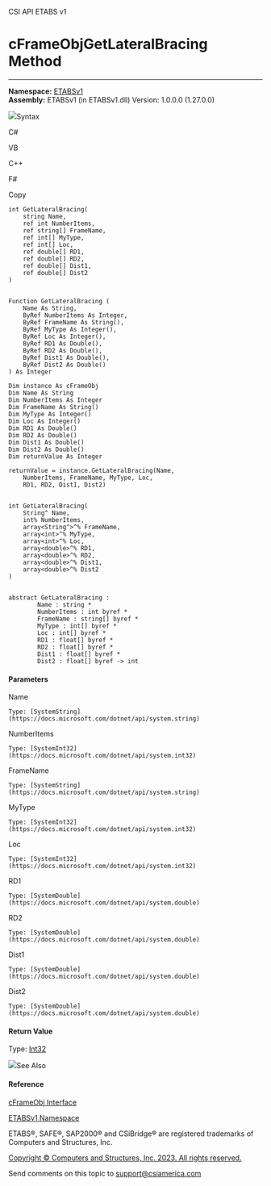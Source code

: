 ﻿

CSI API ETABS v1

# cFrameObjGetLateralBracing Method  
  
---  
  
**Namespace:** [ETABSv1](2780f1b8-2033-5289-2298-1cdb2a7508d9.htm)  
**Assembly:** ETABSv1 (in ETABSv1.dll) Version: 1.0.0.0 (1.27.0.0)

![](../icons/SectionExpanded.png)Syntax

C#

VB

C++

F#

Copy

    
    
    int GetLateralBracing(
    	string Name,
    	ref int NumberItems,
    	ref string[] FrameName,
    	ref int[] MyType,
    	ref int[] Loc,
    	ref double[] RD1,
    	ref double[] RD2,
    	ref double[] Dist1,
    	ref double[] Dist2
    )
    
    
    Function GetLateralBracing ( 
    	Name As String,
    	ByRef NumberItems As Integer,
    	ByRef FrameName As String(),
    	ByRef MyType As Integer(),
    	ByRef Loc As Integer(),
    	ByRef RD1 As Double(),
    	ByRef RD2 As Double(),
    	ByRef Dist1 As Double(),
    	ByRef Dist2 As Double()
    ) As Integer
    
    Dim instance As cFrameObj
    Dim Name As String
    Dim NumberItems As Integer
    Dim FrameName As String()
    Dim MyType As Integer()
    Dim Loc As Integer()
    Dim RD1 As Double()
    Dim RD2 As Double()
    Dim Dist1 As Double()
    Dim Dist2 As Double()
    Dim returnValue As Integer
    
    returnValue = instance.GetLateralBracing(Name, 
    	NumberItems, FrameName, MyType, Loc, 
    	RD1, RD2, Dist1, Dist2)
    
    
    int GetLateralBracing(
    	String^ Name, 
    	int% NumberItems, 
    	array<String^>^% FrameName, 
    	array<int>^% MyType, 
    	array<int>^% Loc, 
    	array<double>^% RD1, 
    	array<double>^% RD2, 
    	array<double>^% Dist1, 
    	array<double>^% Dist2
    )
    
    
    abstract GetLateralBracing : 
            Name : string * 
            NumberItems : int byref * 
            FrameName : string[] byref * 
            MyType : int[] byref * 
            Loc : int[] byref * 
            RD1 : float[] byref * 
            RD2 : float[] byref * 
            Dist1 : float[] byref * 
            Dist2 : float[] byref -> int 
    

#### Parameters

Name

    Type: [SystemString](https://docs.microsoft.com/dotnet/api/system.string)  

NumberItems

    Type: [SystemInt32](https://docs.microsoft.com/dotnet/api/system.int32)  

FrameName

    Type: [SystemString](https://docs.microsoft.com/dotnet/api/system.string)  

MyType

    Type: [SystemInt32](https://docs.microsoft.com/dotnet/api/system.int32)  

Loc

    Type: [SystemInt32](https://docs.microsoft.com/dotnet/api/system.int32)  

RD1

    Type: [SystemDouble](https://docs.microsoft.com/dotnet/api/system.double)  

RD2

    Type: [SystemDouble](https://docs.microsoft.com/dotnet/api/system.double)  

Dist1

    Type: [SystemDouble](https://docs.microsoft.com/dotnet/api/system.double)  

Dist2

    Type: [SystemDouble](https://docs.microsoft.com/dotnet/api/system.double)  

#### Return Value

Type: [Int32](https://docs.microsoft.com/dotnet/api/system.int32)

![](../icons/SectionExpanded.png)See Also

#### Reference

[cFrameObj Interface](d5342667-2977-9fdc-9769-e4e2becc0803.htm)

[ETABSv1 Namespace](2780f1b8-2033-5289-2298-1cdb2a7508d9.htm)

ETABS®, SAFE®, SAP2000® and CSiBridge® are registered trademarks of Computers
and Structures, Inc.  

[Copyright © Computers and Structures, Inc. 2023. All rights
reserved.](http://www.csiamerica.com)

Send comments on this topic to
[support@csiamerica.com](mailto:support%40csiamerica.com?Subject=CSI%20API%20ETABS%20v1)

